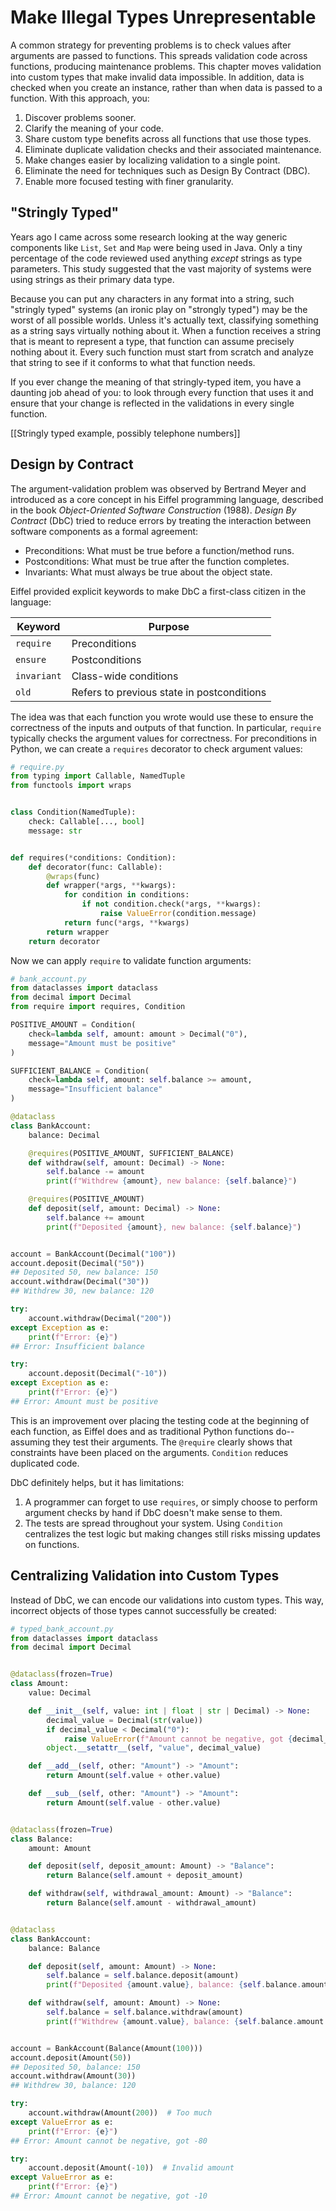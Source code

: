 # Make Illegal Types Unrepresentable

A common strategy for preventing problems is to check values after arguments are passed to functions.
This spreads validation code across functions, producing maintenance problems.
This chapter moves validation into custom types that make invalid data impossible.
In addition, data is checked when you create an instance, rather than when data is passed to a function.
With this approach, you:

1. Discover problems sooner.
1. Clarify the meaning of your code.
1. Share custom type benefits across all functions that use those types.
1. Eliminate duplicate validation checks and their associated maintenance.
1. Make changes easier by localizing validation to a single point.
1. Eliminate the need for techniques such as Design By Contract (DBC).
1. Enable more focused testing with finer granularity.

## "Stringly Typed"

Years ago I came across some research looking at the way generic components like `List`, `Set` and `Map` were being used in Java.
Only a tiny percentage of the code reviewed used anything *except* strings as type parameters.
This study suggested that the vast majority of systems were using strings as their primary data type.

Because you can put any characters in any format into a string, such "stringly typed" systems (an ironic play on "strongly typed") may be the worst of all possible worlds.
Unless it's actually text, classifying something as a string says virtually nothing about it.
When a function receives a string that is meant to represent a type, that function can assume precisely nothing about it.
Every such function must start from scratch and analyze that string to see if it conforms to what that function needs.

If you ever change the meaning of that stringly-typed item, you have a daunting job ahead of you: to look through every function that uses it and ensure that your change is reflected in the validations in every single function.

[[Stringly typed example, possibly telephone numbers]]

## Design by Contract

The argument-validation problem was observed by Bertrand Meyer and introduced as a core concept in his Eiffel programming language, described in the book *Object-Oriented Software Construction* (1988).
*Design By Contract* (DbC) tried to reduce errors by treating the interaction between software components as a formal agreement:

- Preconditions: What must be true before a function/method runs.
- Postconditions: What must be true after the function completes.
- Invariants: What must always be true about the object state.

Eiffel provided explicit keywords to make DbC a first-class citizen in the language:

| Keyword     | Purpose                |
|-------------|------------------------|
| `require`   | Preconditions          |
| `ensure`    | Postconditions         |
| `invariant` | Class-wide conditions  |
| `old`       | Refers to previous state in postconditions |

The idea was that each function you wrote would use these to ensure the correctness of the inputs and outputs of that function.
In particular, `require` typically checks the argument values for correctness.
For preconditions in Python, we can create a `requires` decorator to check argument values:

```python
# require.py
from typing import Callable, NamedTuple
from functools import wraps


class Condition(NamedTuple):
    check: Callable[..., bool]
    message: str


def requires(*conditions: Condition):
    def decorator(func: Callable):
        @wraps(func)
        def wrapper(*args, **kwargs):
            for condition in conditions:
                if not condition.check(*args, **kwargs):
                    raise ValueError(condition.message)
            return func(*args, **kwargs)
        return wrapper
    return decorator
```

Now we can apply `require` to validate function arguments:

```python
# bank_account.py
from dataclasses import dataclass
from decimal import Decimal
from require import requires, Condition

POSITIVE_AMOUNT = Condition(
    check=lambda self, amount: amount > Decimal("0"),
    message="Amount must be positive"
)

SUFFICIENT_BALANCE = Condition(
    check=lambda self, amount: self.balance >= amount,
    message="Insufficient balance"
)

@dataclass
class BankAccount:
    balance: Decimal

    @requires(POSITIVE_AMOUNT, SUFFICIENT_BALANCE)
    def withdraw(self, amount: Decimal) -> None:
        self.balance -= amount
        print(f"Withdrew {amount}, new balance: {self.balance}")

    @requires(POSITIVE_AMOUNT)
    def deposit(self, amount: Decimal) -> None:
        self.balance += amount
        print(f"Deposited {amount}, new balance: {self.balance}")


account = BankAccount(Decimal("100"))
account.deposit(Decimal("50"))
## Deposited 50, new balance: 150
account.withdraw(Decimal("30"))
## Withdrew 30, new balance: 120

try:
    account.withdraw(Decimal("200"))
except Exception as e:
    print(f"Error: {e}")
## Error: Insufficient balance

try:
    account.deposit(Decimal("-10"))
except Exception as e:
    print(f"Error: {e}")
## Error: Amount must be positive
```

This is an improvement over placing the testing code at the beginning of each function, as Eiffel does and as traditional Python functions do--assuming they test their arguments.
The `@require` clearly shows that constraints have been placed on the arguments.
`Condition` reduces duplicated code.

DbC definitely helps, but it has limitations:

1. A programmer can forget to use `requires`, or simply choose to perform argument checks by hand if DbC doesn't make sense to them.
1. The tests are spread throughout your system. Using `Condition` centralizes the test logic but making changes still risks missing updates on functions.

## Centralizing Validation into Custom Types

Instead of DbC, we can encode our validations into custom types.
This way, incorrect objects of those types cannot successfully be created:

```python
# typed_bank_account.py
from dataclasses import dataclass
from decimal import Decimal


@dataclass(frozen=True)
class Amount:
    value: Decimal

    def __init__(self, value: int | float | str | Decimal) -> None:
        decimal_value = Decimal(str(value))
        if decimal_value < Decimal("0"):
            raise ValueError(f"Amount cannot be negative, got {decimal_value}")
        object.__setattr__(self, "value", decimal_value)

    def __add__(self, other: "Amount") -> "Amount":
        return Amount(self.value + other.value)

    def __sub__(self, other: "Amount") -> "Amount":
        return Amount(self.value - other.value)


@dataclass(frozen=True)
class Balance:
    amount: Amount

    def deposit(self, deposit_amount: Amount) -> "Balance":
        return Balance(self.amount + deposit_amount)

    def withdraw(self, withdrawal_amount: Amount) -> "Balance":
        return Balance(self.amount - withdrawal_amount)


@dataclass
class BankAccount:
    balance: Balance

    def deposit(self, amount: Amount) -> None:
        self.balance = self.balance.deposit(amount)
        print(f"Deposited {amount.value}, balance: {self.balance.amount.value}")

    def withdraw(self, amount: Amount) -> None:
        self.balance = self.balance.withdraw(amount)
        print(f"Withdrew {amount.value}, balance: {self.balance.amount.value}")


account = BankAccount(Balance(Amount(100)))
account.deposit(Amount(50))
## Deposited 50, balance: 150
account.withdraw(Amount(30))
## Withdrew 30, balance: 120

try:
    account.withdraw(Amount(200))  # Too much
except ValueError as e:
    print(f"Error: {e}")
## Error: Amount cannot be negative, got -80

try:
    account.deposit(Amount(-10))  # Invalid amount
except ValueError as e:
    print(f"Error: {e}")
## Error: Amount cannot be negative, got -10
```
